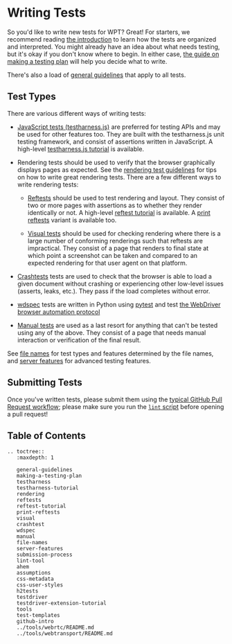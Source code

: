 # Writing Tests

So you'd like to write new tests for WPT? Great! For starters, we recommend
reading [the introduction](../index) to learn how the tests are organized and
interpreted. You might already have an idea about what needs testing, but it's
okay if you don't know where to begin. In either case, [the guide on making a
testing plan](making-a-testing-plan) will help you decide what to write.

There's also a load of [general guidelines](general-guidelines) that apply to all tests.

## Test Types

There are various different ways of writing tests:

* [JavaScript tests (testharness.js)](testharness) are preferred for testing APIs and may be used
  for other features too. They are built with the testharness.js unit testing framework, and consist
  of assertions written in JavaScript. A high-level [testharness.js tutorial](testharness-tutorial)
  is available.

* Rendering tests should be used to verify that the browser graphically
  displays pages as expected. See the [rendering test guidelines](rendering)
  for tips on how to write great rendering tests. There are a few different
  ways to write rendering tests:

  * [Reftests](reftests) should be used to test rendering and layout. They
    consist of two or more pages with assertions as to whether they render
    identically or not. A high-level [reftest tutorial](reftest-tutorial) is available. A
    [print reftests](print-reftests) variant is available too.

  * [Visual tests](visual) should be used for checking rendering where there is
    a large number of conforming renderings such that reftests are impractical.
    They consist of a page that renders to final state at which point a
    screenshot can be taken and compared to an expected rendering for that user
    agent on that platform.

* [Crashtests](crashtest) tests are used to check that the browser is
  able to load a given document without crashing or experiencing other
  low-level issues (asserts, leaks, etc.). They pass if the load
  completes without error.

* [wdspec](wdspec) tests are written in Python using
  [pytest](https://docs.pytest.org/en/latest/) and test [the WebDriver browser
  automation protocol](https://w3c.github.io/webdriver/)

* [Manual tests](manual) are used as a last resort for anything that can't be
  tested using any of the above. They consist of a page that needs manual
  interaction or verification of the final result.

See [file names](file-names) for test types and features determined by the file names,
and [server features](server-features) for advanced testing features.

## Submitting Tests

Once you've written tests, please submit them using
the [typical GitHub Pull Request workflow](submission-process); please
make sure you run the [`lint` script](lint-tool) before opening a pull request!

## Table of Contents

```eval_rst
.. toctree::
   :maxdepth: 1

   general-guidelines
   making-a-testing-plan
   testharness
   testharness-tutorial
   rendering
   reftests
   reftest-tutorial
   print-reftests
   visual
   crashtest
   wdspec
   manual
   file-names
   server-features
   submission-process
   lint-tool
   ahem
   assumptions
   css-metadata
   css-user-styles
   h2tests
   testdriver
   testdriver-extension-tutorial
   tools
   test-templates
   github-intro
   ../tools/webrtc/README.md
   ../tools/webtransport/README.md
```
